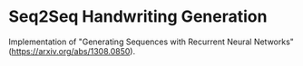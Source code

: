 # Seq2Seq Handwriting Generation

Implementation of "Generating Sequences with Recurrent Neural Networks" (https://arxiv.org/abs/1308.0850).